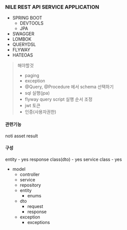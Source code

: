 ### NILE REST API SERVICE APPLICATION
- SPRING BOOT
  - DEVTOOLS
  - JPA
- SWAGGER
- LOMBOK
- QUERYDSL
- FLYWAY
- HATEOAS

>해야할것
>- paging
>- exception
>- @Query, @Procedure 에서 schema 선택하기
>- sql 실행(jpa)
>- flyway query script 실행 순서 조정
>- jwt 토큰
>- 인증(사용자권한)

#### 관련기능
noti
asset
result

#### 구성
entity - yes
response class(dto) - yes
service class - yes

- model
  - controller
  - service
  - repository
  - entity
    - enums
  - dto
    - request
    - response
  - exception
    - exceptions
